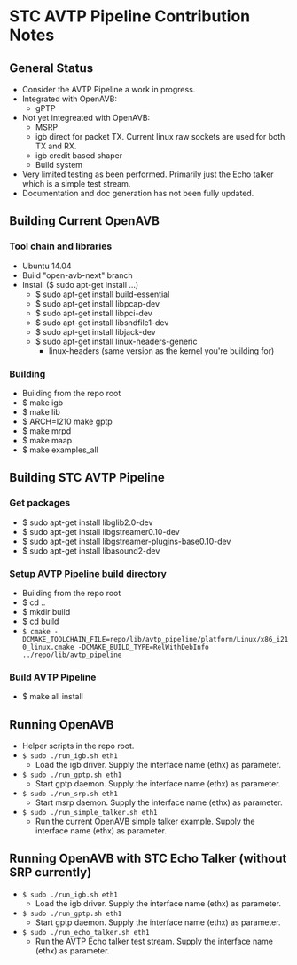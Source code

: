 # STC AVTP Pipeline Contribution Notes

## General Status
- Consider the AVTP Pipeline a work in progress.
- Integrated with OpenAVB:
    - gPTP
- Not yet integreated with OpenAVB:
    - MSRP
    - igb direct for packet TX. Current linux raw sockets are used for both TX and RX.
    - igb credit based shaper
    - Build system
- Very limited testing as been performed. Primarily just the Echo talker which is a simple test stream.
- Documentation and doc generation has not been fully updated.

## Building Current OpenAVB
### Tool chain and libraries
- Ubuntu 14.04
- Build "open-avb-next" branch
- Install ($ sudo apt-get install ...)
    - $ sudo apt-get install build-essential
    - $ sudo apt-get install libpcap-dev
    - $ sudo apt-get install libpci-dev
    - $ sudo apt-get install libsndfile1-dev
    - $ sudo apt-get install libjack-dev
    - $ sudo apt-get install linux-headers-generic
        - linux-headers (same version as the kernel you're building for)

### Building
- Building from the repo root
- $ make igb
- $ make lib
- $ ARCH=I210 make gptp
- $ make mrpd
- $ make maap
- $ make examples_all

## Building STC AVTP Pipeline
### Get packages
- $ sudo apt-get install libglib2.0-dev
- $ sudo apt-get install libgstreamer0.10-dev
- $ sudo apt-get install libgstreamer-plugins-base0.10-dev
- $ sudo apt-get install libasound2-dev 

### Setup AVTP Pipeline build directory
- Building from the repo root
- $ cd ..
- $ mkdir build
- $ cd build
- `$ cmake -DCMAKE_TOOLCHAIN_FILE=repo/lib/avtp_pipeline/platform/Linux/x86_i210_linux.cmake -DCMAKE_BUILD_TYPE=RelWithDebInfo ../repo/lib/avtp_pipeline`

### Build AVTP Pipeline
- $ make all install

## Running OpenAVB
- Helper scripts in the repo root.
- `$ sudo ./run_igb.sh eth1`
    - Load the igb driver. Supply the interface name (ethx) as parameter.
- `$ sudo ./run_gptp.sh eth1`
    - Start gptp daemon. Supply the interface name (ethx) as parameter.
- `$ sudo ./run_srp.sh eth1`
    - Start msrp daemon. Supply the interface name (ethx) as parameter.
- `$ sudo ./run_simple_talker.sh eth1`
    - Run the current OpenAVB simple talker example.  Supply the interface name (ethx) as parameter.

## Running OpenAVB with STC Echo Talker (without SRP currently)
- `$ sudo ./run_igb.sh eth1`
    - Load the igb driver. Supply the interface name (ethx) as parameter.
- `$ sudo ./run_gptp.sh eth1`
    - Start gptp daemon. Supply the interface name (ethx) as parameter.
- `$ sudo ./run_echo_talker.sh eth1`
    - Run the AVTP Echo talker test stream. Supply the interface name (ethx) as parameter.

